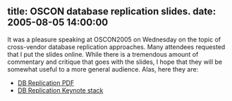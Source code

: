 title: OSCON database replication slides.
date: 2005-08-05 14:00:00
---

It was a pleasure speaking at OSCON2005 on Wednesday on the topic of cross-vendor database replication approaches.  Many attendees requested that I put the slides online.  While there is a tremendous amount of commentary and critique that goes with the slides, I hope that they will be somewhat useful to a more general audience.  Alas, here they are:  <ul> <li><a href="http://www.omniti.com/~jesus/misc/DB Replication.pdf">DB Replication PDF</a></li> <li><a href="http://www.omniti.com/~jesus/misc/DB Replication.key.tgz">DB Replication Keynote stack</a></li> </ul>
